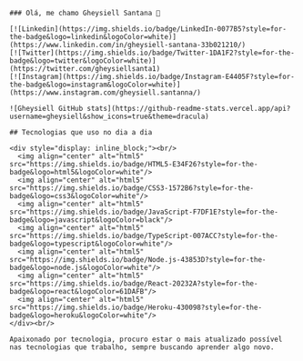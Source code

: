     ### Olá, me chamo Gheysiell Santana 👋

    [![Linkedin](https://img.shields.io/badge/LinkedIn-0077B5?style=for-the-badge&logo=linkedin&logoColor=white)](https://www.linkedin.com/in/gheysiell-santana-33b021210/)
    [![Twitter](https://img.shields.io/badge/Twitter-1DA1F2?style=for-the-badge&logo=twitter&logoColor=white)](https://twitter.com/gheysiellsanta1)
    [![Instagram](https://img.shields.io/badge/Instagram-E4405F?style=for-the-badge&logo=instagram&logoColor=white)](https://www.instagram.com/gheysiell.santanna/)

    ![Gheysiell GitHub stats](https://github-readme-stats.vercel.app/api?username=gheysiell&show_icons=true&theme=dracula)  

    ## Tecnologias que uso no dia a dia

    <div style="display: inline_block;"><br/>
      <img align="center" alt="html5" src="https://img.shields.io/badge/HTML5-E34F26?style=for-the-badge&logo=html5&logoColor=white"/>
      <img align="center" alt="html5" src="https://img.shields.io/badge/CSS3-1572B6?style=for-the-badge&logo=css3&logoColor=white"/>
      <img align="center" alt="html5" src="https://img.shields.io/badge/JavaScript-F7DF1E?style=for-the-badge&logo=javascript&logoColor=black"/>
      <img align="center" alt="html5" src="https://img.shields.io/badge/TypeScript-007ACC?style=for-the-badge&logo=typescript&logoColor=white"/>
      <img align="center" alt="html5" src="https://img.shields.io/badge/Node.js-43853D?style=for-the-badge&logo=node.js&logoColor=white"/>
      <img align="center" alt="html5" src="https://img.shields.io/badge/React-20232A?style=for-the-badge&logo=react&logoColor=61DAFB"/>  
      <img align="center" alt="html5" src="https://img.shields.io/badge/Heroku-430098?style=for-the-badge&logo=heroku&logoColor=white"/>
    </div><br/>

    Apaixonado por tecnologia, procuro estar o mais atualizado possível nas tecnologias que trabalho, sempre buscando aprender algo novo.
